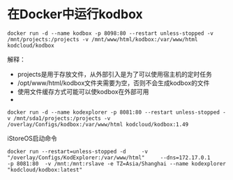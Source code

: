 # 在Docker中运行kodbox

``` shell
docker run -d --name kodbox -p 8098:80 --restart unless-stopped -v /mnt/projects:/projects -v /mnt/www/html/kodbox:/var/www/html kodcloud/kodbox
```
解释：
- projects是用于存放文件，从外部引入是为了可以使用宿主机的定时任务
- /opt/www/html/kodbox文件夹需要为空，否则不会生成kodbox的文件
- 使用文件缓存方式可能可以使kodbox在外部可用
- 


``` shell
docker run -d --name kodexplorer -p 8081:80 --restart unless-stopped -v /mnt/sda1/projects:/projects -v /overlay/Configs/kodbox:/var/www/html kodcloud/kodbox:1.49
```


iStoreOS启动命令
```shell
docker run --restart=unless-stopped -d     -v "/overlay/Configs/KodExplorer:/var/www/html"     --dns=172.17.0.1     -p 8081:80  -v /mnt:/mnt:rslave -e TZ=Asia/Shanghai --name kodexplorer "kodcloud/kodbox:latest"
```